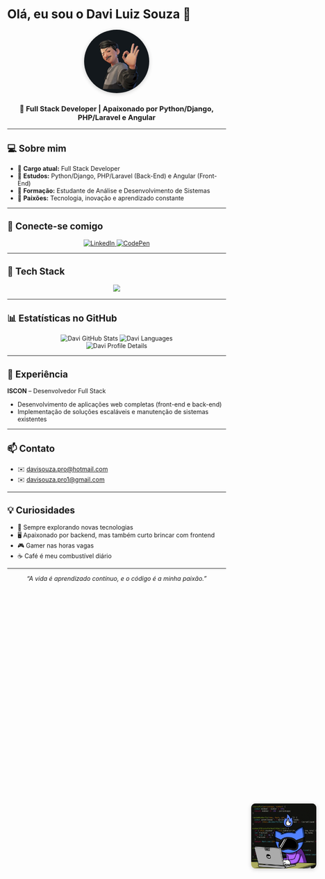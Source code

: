 # Olá, eu sou o Davi Luiz Souza 👋
<div align="center">
  <img src="./avatar_davi.jpeg" 
       alt="Avatar do Davi" 
       width="150" 
       style="border-radius:50%; box-shadow:0 2px 10px rgba(0,0,0,.2);" />
  <h3>🐍 Full Stack Developer | Apaixonado por Python/Django, PHP/Laravel e Angular</h3>
</div>

<!-- GIF lateral fixo -->
<div style="position: fixed; right: 20px; top: 50%; transform: translateY(-50%); z-index: 9999;">
  <img src="./git.gif" alt="Git GIF" width="150" style="border-radius:10px; box-shadow:0 2px 10px rgba(0,0,0,.2);" />
</div>

---

## 💻 Sobre mim
- 🔹 **Cargo atual:** Full Stack Developer  
- 🔹 **Estudos:** Python/Django, PHP/Laravel (Back-End) e Angular (Front-End)  
- 🔹 **Formação:** Estudante de Análise e Desenvolvimento de Sistemas  
- 🔹 **Paixões:** Tecnologia, inovação e aprendizado constante  

---

## 🔗 Conecte-se comigo
<p align="center">
  <a href="https://www.linkedin.com/in/davisouza99">
    <img src="https://img.shields.io/badge/LinkedIn-0077B5?style=for-the-badge&logo=linkedin&logoColor=white" alt="LinkedIn">
  </a>
  <a href="http://codepen.io/Davidbill_">
    <img src="https://img.shields.io/badge/Codepen-000000?style=for-the-badge&logo=codepen&logoColor=white" alt="CodePen">
  </a>
</p>

---

## 🧰 Tech Stack
<div align="center">
  <img src="https://skillicons.dev/icons?i=python,django,php,laravel,javascript,react,html,css,git,github,mysql,postgresql,vscode" />
</div>

---

## 📊 Estatísticas no GitHub
<div align="center">
  <img src="https://github-readme-stats.vercel.app/api?username=davimj99&show_icons=true&theme=dark" alt="Davi GitHub Stats" />
  <img src="https://github-readme-stats.vercel.app/api/top-langs/?username=davimj99&hide_progress=true&theme=dark" alt="Davi Languages" />
</div>

<div align="center">
  <img src="https://github-profile-summary-cards.vercel.app/api/cards/profile-details?username=davimj99&theme=github_dark" alt="Davi Profile Details" />
</div>

---

## 🏢 Experiência
**ISCON** – Desenvolvedor Full Stack  

- Desenvolvimento de aplicações web completas (front-end e back-end)  
- Implementação de soluções escaláveis e manutenção de sistemas existentes  

---

## 📫 Contato
- ✉️ [davisouza.pro@hotmail.com](mailto:davisouza.pro@hotmail.com)  
- ✉️ [davisouza.pro1@gmail.com](mailto:davisouza.pro1@gmail.com)  

---

## 💡 Curiosidades
- 🚀 Sempre explorando novas tecnologias  
- 🖥️ Apaixonado por backend, mas também curto brincar com frontend  
- 🎮 Gamer nas horas vagas  
- ☕ Café é meu combustível diário  

---

<div align="center">
  <em>“A vida é aprendizado contínuo, e o código é a minha paixão.”</em>
</div>
